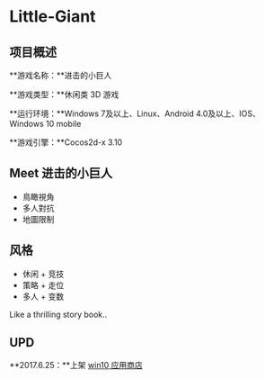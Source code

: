 # Little-Giant

## 项目概述

**游戏名称：**进击的小巨人

**游戏类型：**休闲类 3D 游戏

**运行环境：**Windows 7及以上、Linux、Android 4.0及以上、IOS、Windows 10 mobile

**游戏引擎：**Cocos2d-x 3.10



## Meet 进击的小巨人

- 鳥瞰視角
- 多人對抗
- 地圖限制



## 风格

- 休闲 + 竞技
- 策略 + 走位
- 多人 + 变数

Like a thrilling story book..



## UPD

**2017.6.25：**上架 [win10 应用商店](https://www.microsoft.com/zh-cn/store/p/little-giant/9mtfsl31dhlz?rtc=1)